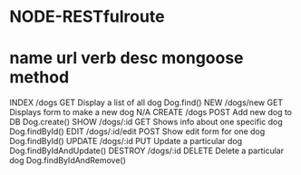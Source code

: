 # NODE-RESTfulroute

name              url               verb            desc                               mongoose method
====================================================================================================================
INDEX            /dogs              GET            Display a list of all dog           Dog.find()
NEW              /dogs/new          GET            Displays form to make a new dog     N/A
CREATE           /dogs              POST           Add new dog to DB                   Dog.create()
SHOW             /dogs/:id          GET            Shows info about one specific dog   Dog.findById()
EDIT             /dogs/:id/edit     POST           Show edit form for one dog          Dog.findById()
UPDATE           /dogs/:id          PUT            Update a particular dog             Dog.findByIdAndUpdate()
DESTROY          /dogs/:id          DELETE         Delete a particular dog             Dog.findByIdAndRemove()
